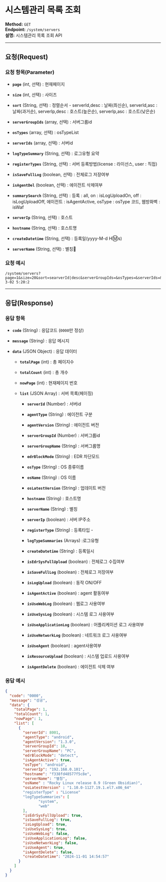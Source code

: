# 시스템관리 목록 조회

**Method:** `GET`  
**Endpoint:** `/system/servers`  
**설명:** 시스템관리 목록 조회 API

---

## 요청(Request)

### 요청 항목(Parameter)

- **`page`** (int, 선택) : 현재페이지
    
- **`size`** (int, 선택) : 사이즈
    
- **`sort`** (String, 선택) : 정렬순서 - serverId,desc : 날짜(최신순), serverId,asc : 날짜(과거순), serverIp,desc : 호스트(높은순), serverIp,asc : 호스트(낮은순)
    
- **`serverGroupIds`** (array, 선택) : 서버그룹id
    
- **`osTypes`** (array, 선택) : osTypeList
    
- **`serverIds`** (array, 선택) : 서버id
    
- **`logTypeSummary`** (String, 선택) : 로그유형 요약
    
- **`registerTypes`** (String, 선택) : 서버 등록방법(license : 라이선스, user : 직접)
    
- **`isSaveFullLog`** (boolean, 선택) : 전체로그 저장여부
    
- **`isAgentDel`** (boolean, 선택) : 에이전트 삭제여부
    
- **`summarySearch`** (String, 선택) : 등록 : all, on : isLogUploadOn, off : isLogUploadOff, 에이전트 : isAgentActive, osType : osType 코드, 웹방화벽 : isWaf
    
- **`serverIp`** (String, 선택) : 호스트
    
- **`hostname`** (String, 선택) : 호스트명
    
- **`createDatetime`** (String, 선택) : 등록일(yyyy-M-d H:m:s)
    
- **`serverName`** (String, 선택) : 별칭
    

### 요청 예시

```
/system/servers?page=1&size=20&sort=searverId|desc&serverGroupIds=&osTypes=&serverIds=&logTypeSummary=®isterTypes=&isSaveFullLog=&isAgentDel=&summarySearch=all=&serverIp=&hostname=&serverName=&createDateTime=2025-3-02 5:20:2

 ```

---

## 응답(Response)

### 응답 항목

- **`code`** (String) : 응답코드 (`0000`만 정상)
    
- **`message`** (String) : 응답 메시지
    
- **`data`** (JSON Object) : 응답 데이터
    
    - **`totalPage`** (int) : 총 페이지수
        
    - **`totalCount`** (int) : 총 개수
        
    - **`nowPage`** (int) : 현재페이지 번호
        
    - **`list`** (JSON Array) : 서버 목록(페이징)
        
        - **`serverId`** (Number) : 서버id
            
        - **`agentType`** (String) : 에이전트 구분
            
        - **`agentVersion`** (String) : 에이전트 버전
            
        - **`serverGroupId`** (Number) : 서버그룹id
            
        - **`serverGroupName`** (String) : 서버그룹명
            
        - **`edrBlockMode`** (String) : EDR 차단모드
            
        - **`osType`** (String) : OS 종류이름
            
        - **`osName`** (String) : OS 이름
            
        - **`osLatestVersion`** (String) : 업데이트 버전
            
        - **`hostname`** (String) : 호스트명
            
        - **`serverName`** (String) : 별칭
            
        - **`serverIp`** (boolean) : 서버 IP주소
            
        - **`registerType`** (String) : 등록타입 -
            
        - **`logTypeSummaries`** (Arrays) :로그유형
            
        - **`createDatetime`** (String) : 등록일시
            
        - **`isEdrSysFullUpload`** (boolean) : 전체로그 수집여부
            
        - **`isSaveFullLog`** (boolean) : 전체로그 저장여부
            
        - **`isLogUpload`** (boolean) : 동작 ON/OFF
            
        - **`isAgentActive`** (boolean) : agent 활동여부
            
        - **`isUseWebLog`** (boolean) : 웹로그 사용여부
            
        - **`isUseSysLog`** (boolean) : 시스템 로그 사용여부
            
        - **`isUseApplicationLog`** (boolean) : 어플리케이션 로그 사용여부
            
        - **`isUseNetworkLog`** (boolean) : 네트워크 로그 사용여부
            
        - **`isUseAgent`** (boolean) : agent사용여부
            
        - **`isResourceUpload`** (boolean) : 시스템 업로드 사용여부
            
        - **`isAgentDelete`** (boolean) : 에이전트 삭제 여부
            

### 응답 예시

``` json
{
  "code": "0000",
  "message": "성공",
  "data": {
    "totalPage": 1,
    "totalCount": 1,
    "nowPage": 1,
    "list": [
      {
        "serverId": 8001,
        "agentType": "android",
        "agentVersion": "1.3.0",
        "serverGroupId": 18,
        "serverGroupName": "PC",
        "edrBlockMode": "detect",
        "isAgentActive": true,
        "osType": "android",
        "serverIp": "192.168.0.101",
        "hostname": "f338fd48577f5c8e",
        "serverName": "별칭",
        "osName" : "Rocky Linux release 8.9 (Green Obsidian)",
        "osLatestVersion" : "1.10.0-1127.19.1.el7.x86_64"
        "registerType" : "License"
        "logTypeSummaries": [
               "system",
               "web"
        ],
        "isEdrSysFullUpload": true,
        "isSaveFullLog": true,
        "isLogUpload": true,
        "isUseSysLog": true,
        "isUseWebLog": false,
        "isUseApplicationLog": false,
        "isUseNetworkLog": false,
        "isUseAgent": true,
        "isAgentDelete": false,
        "createDatetime": "2024-11-01 14:54:57"
      }
    ]
  }
}

 ```
